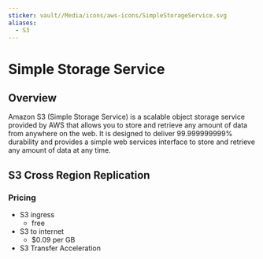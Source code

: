 ```yaml
---
sticker: vault//Media/icons/aws-icons/SimpleStorageService.svg
aliases:
  - S3
---
```

# Simple Storage Service

## Overview 
Amazon S3 (Simple Storage Service) is a scalable object storage service provided by AWS that allows you to store and retrieve any amount of data from anywhere on the web. It is designed to deliver 99.999999999% durability and provides a simple web services interface to store and retrieve any amount of data at any time.
## S3 Cross Region Replication 

### Pricing
- S3 ingress
	- free
- S3 to internet
	- $0.09 per GB
-  S3 Transfer Acceleration 